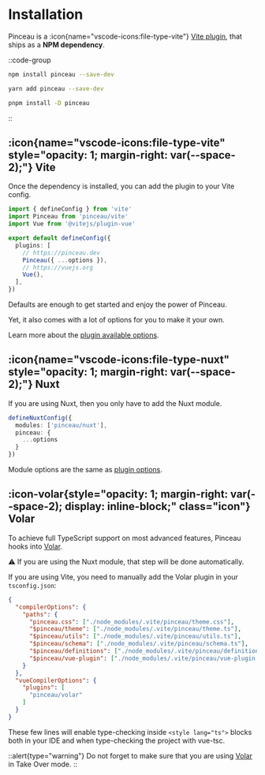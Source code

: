 # Installation

Pinceau is a :icon{name="vscode-icons:file-type-vite"} [Vite plugin](/get-started/setup#vite), that ships as a **NPM dependency**.

::code-group
```bash [npm]
npm install pinceau --save-dev
```

```bash [yarn]
yarn add pinceau --save-dev
```

```bash [pnpm]
pnpm install -D pinceau
```
::

## :icon{name="vscode-icons:file-type-vite" style="opacity: 1; margin-right: var(--space-2);"} Vite

Once the dependency is installed, you can add the plugin to your Vite config.

```ts [vite.config.ts]
import { defineConfig } from 'vite'
import Pinceau from 'pinceau/vite'
import Vue from '@vitejs/plugin-vue'

export default defineConfig({
  plugins: [
    // https://pinceau.dev
    Pinceau({ ...options }),
    // https://vuejs.org
    Vue(),
  ],
})
```

Defaults are enough to get started and enjoy the power of Pinceau.

Yet, it also comes with a lot of options for you to make it your own.

Learn more about the [plugin available options](/advanced/vite-plugin-options).

## :icon{name="vscode-icons:file-type-nuxt" style="opacity: 1; margin-right: var(--space-2);"} Nuxt

If you are using Nuxt, then you only have to add the Nuxt module.

```ts [nuxt.config.ts]
defineNuxtConfig({
  modules: ['pinceau/nuxt'],
  pinceau: {
    ...options
  }
})
```

Module options are the same as [plugin options](/advanced/vite-plugin-options).

## :icon-volar{style="opacity: 1; margin-right: var(--space-2); display: inline-block;" class="icon"} Volar

To achieve full TypeScript support on most advanced features, Pinceau hooks into [Volar](https://github.com/johnsoncodehk/volar).

:warning: If you are using the Nuxt module, that step will be done automatically.

If you are using Vite, you need to manually add the Volar plugin in your `tsconfig.json`:

```json [tsconfig.json]
{
  "compilerOptions": {
    "paths": {
      "pinceau.css": ["./node_modules/.vite/pinceau/theme.css"],
      "$pinceau/theme": ["./node_modules/.vite/pinceau/theme.ts"],
      "$pinceau/utils": ["./node_modules/.vite/pinceau/utils.ts"],
      "$pinceau/schema": ["./node_modules/.vite/pinceau/schema.ts"],
      "$pinceau/definitions": ["./node_modules/.vite/pinceau/definitions.ts"],
      "$pinceau/vue-plugin": ["./node_modules/.vite/pinceau/vue-plugin.ts"],
    }
  },
  "vueCompilerOptions": {
    "plugins": [
      "pinceau/volar"
    ]
  }
}
```

These few lines will enable type-checking inside `<style lang="ts">` blocks both in your IDE and when type-checking the project with vue-tsc.

::alert{type="warning"}
Do not forget to make sure that you are using [Volar](https://github.com/johnsoncodehk/volar) in Take Over mode.
::
